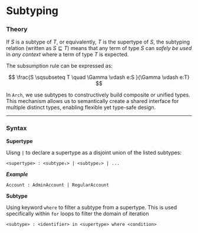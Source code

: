 # Subtyping

### Theory

If $S$ is a subtype of $T$, or equivalently, $T$ is the supertype of $S$, the subtyping relation (written as $S \sqsubseteq T$) means that any term of type $S$ can *safely be used* in *any context* where a term of type $T$ is expected.

The subsumption rule can be expressed as:

$$
\frac{S \sqsubseteq T \quad \Gamma \vdash e:S }{\Gamma \vdash e:T}
$$

In `Arch`, we use subtypes to constructively build composite or unified types. This mechanism allows us to semantically create a shared interface for multiple distinct types, enabling flexible yet type-safe design.

---

### Syntax

**Supertype**

Uisng `|` to declare a supertype as a disjoint union of the listed subtypes:

```
<supertype> : <subtype₁> | <subtype₂> | ...
```

***Example***

```
Account : AdminAccount | RegularAccount
```



**Subtype**

Using keyword `where` to filter a subtype from a supertype. This is used specifically within `for` loops to filter the domain of iteration

```
<subtype> : <identifier> in <supertype> where <condition>
```

